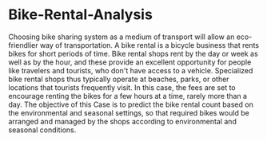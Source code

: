 # Bike-Rental-Analysis
Choosing bike sharing system as a medium of transport will allow an eco-friendlier way of transportation. A bike rental is a bicycle business that rents bikes for short periods of time. Bike rental shops rent by the day or week as well as by the hour, and these provide an excellent opportunity for people like travelers and tourists, who don't have access to a vehicle. Specialized bike rental shops thus typically operate at beaches, parks, or other locations that tourists frequently visit. In this case, the fees are set to encourage renting the bikes for a few hours at a time, rarely more than a day. The objective of this Case is to predict the bike rental count based on the environmental and seasonal settings, so that required bikes would be arranged and managed by the shops according to environmental and seasonal conditions.
